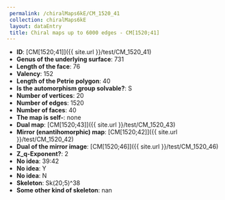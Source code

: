 ```yaml
--- 
 permalink: /chiralMaps6kE/CM_1520_41 
 collection: chiralMaps6kE
 layout: dataEntry
 title: Chiral maps up to 6000 edges - CM[1520;41]
---
```


- **ID**: [CM[1520;41]]({{ site.url }}/test/CM_1520_41)
- **Genus of the underlying surface**: 731
- **Length of the face**: 76
- **Valency**: 152
- **Length of the Petrie polygon**: 40
- **Is the automorphism group solvable?**: S
- **Number of vertices**: 20
- **Number of edges**: 1520
- **Number of faces**: 40
- **The map is self-**: none
- **Dual map**: [CM[1520;43]]({{ site.url }}/test/CM_1520_43)
- **Mirror (enantihomorphic) map**: [CM[1520;42]]({{ site.url }}/test/CM_1520_42)
- **Dual of the mirror image**: [CM[1520;46]]({{ site.url }}/test/CM_1520_46)
- **Z_q-Exponent?**: 2
- **No idea**:  39:42
- **No idea**: Y
- **No idea**: N
- **Skeleton**: Sk(20;5)^38
- **Some other kind of skeleton**: nan
